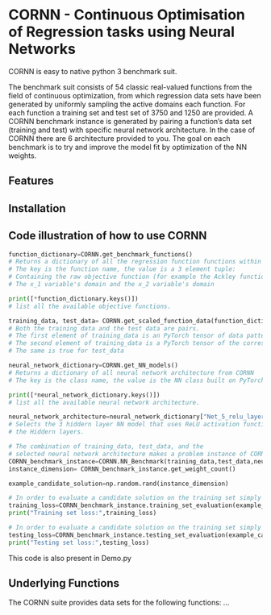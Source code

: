 # CORNN - Continuous Optimisation of Regression tasks using Neural Networks

CORNN is easy to native python 3 benchmark suit. 

The benchmark suit consists of 54 classic real-valued functions from the field of continuous optimization, from which regression data sets have been generated by uniformly sampling the active domains each function. For each function a training set and test set of 3750 and 1250 are provided.
A CORNN benchmark instance is generated by pairing a function’s data set (training and test) with specific neural network architecture. In the case of CORNN there are 6 architecture provided to you. The goal on each benchmark is to try and improve the model fit by optimization of the NN weights.

## Features

## Installation

## Code illustration of how to use CORNN
```py
function_dictionary=CORNN.get_benchmark_functions()
# Returns a dictionary of all the regression function functions within CORNN
# The key is the function name, the value is a 3 element tuple:
# Containing the raw objective function (for example the Ackley function)
# The x_1 variable's domain and the x_2 variable's domain

print([*function_dictionary.keys()])
# list all the available objective functions.

training_data, test_data= CORNN.get_scaled_function_data(function_dictionary["Ackley"])
# Both the training data and the test data are pairs. 
# The first element of training_data is an PyTorch tensor of data patterns
# The second element of training_data is a PyTorch tensor of the corresponding labels
# The same is true for test_data

neural_network_dictionary=CORNN.get_NN_models()
# Returns a dictionary of all neural network architecture from CORNN
# The key is the class name, the value is the NN class built on PyTorch. 

print([*neural_network_dictionary.keys()])
# list all the available neural network architecture.

neural_network_architecture=neural_network_dictionary["Net_5_relu_layers"]() # the () to instantiate 
# Selects the 3 hiddern layer NN model that uses ReLU activation function within
# the Hiddern layers. 

# The combination of training_data, test_data, and the 
# selected neural network architecture makes a problem instance of CORNN
CORNN_benchmark_instance=CORNN.NN_Benchmark(training_data,test_data,neural_network_architecture)
instance_dimension= CORNN_benchmark_instance.get_weight_count()

example_candidate_solution=np.random.rand(instance_dimension)

# In order to evaluate a candidate solution on the training set simply use:
training_loss=CORNN_benchmark_instance.training_set_evaluation(example_candidate_solution)
print("Training set loss:",training_loss)

# In order to evaluate a candidate solution on the training set simply use:
testing_loss=CORNN_benchmark_instance.testing_set_evaluation(example_candidate_solution)
print("Testing set loss:",testing_loss)
```
This code is also present in Demo.py

## Underlying Functions
The CORNN suite provides data sets for the following functions:
...
